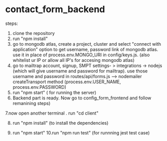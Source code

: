 # contact_form_backend
steps:
1. clone the repository
2. run "npm install"
3. go to mongodb atlas, create a project, cluster and select "connect with application" option to get username, password link of mongodb atlas. use it in place of process.env.MONGO_URI in config/keys.js. (also whitelist ur IP or allow all IP's for accesing mongodb atlas)
4. go to mailtrap account, signup, SMPT settings- > integrations -> nodejs (which will give username and password for mailtrap). use those username and password in routes/api/forms.js  --> nodemailer createTransport method (process.env.USER_NAME, process.env.PASSWORD)
5. run "npm start" ( for running the server)
6. Backend part is ready. Now go to config_form_frontend and follow remanining steps)

7.now open another terminal . run "cd client"

8. run "npm install" (to install the dependencies)

9. run "npm start"
10.run  "npm run test" (for runnning jest test case)
